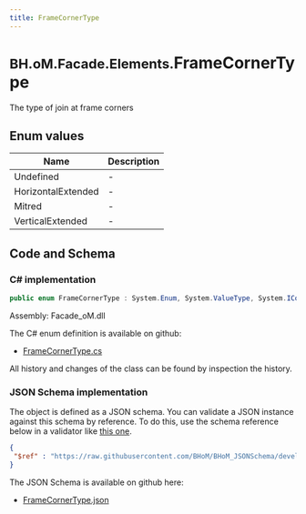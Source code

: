 ```yaml
---
title: FrameCornerType
---
```


# <small>BH.oM.Facade.Elements.</small>**FrameCornerType**

The type of join at frame corners

## Enum values

| Name            | Description                                                    |
|-----------------|----------------------------------------------------------------|
| Undefined |  -  |
| HorizontalExtended |  -  |
| Mitred |  -  |
| VerticalExtended |  -  |


## Code and Schema

### C# implementation

``` C# title="C#"
public enum FrameCornerType : System.Enum, System.ValueType, System.IComparable, System.ISpanFormattable, System.IFormattable, System.IConvertible
```

Assembly: Facade_oM.dll

The C# enum definition is available on github:

- [FrameCornerType.cs](https://github.com/BHoM/BHoM/blob/develop/Facade_oM/Elements\Enums\FrameCornerType.cs)

All history and changes of the class can be found by inspection the history.
### JSON Schema implementation

The object is defined as a JSON schema. You can validate a JSON instance against this schema by reference. To do this, use the schema reference below in a validator like [this one](https://www.jsonschemavalidator.net/).

``` json title="JSON Schema"
{
 "$ref" : "https://raw.githubusercontent.com/BHoM/BHoM_JSONSchema/develop/Facade_oM/Elements/FrameCornerType.json"
}
```

The JSON Schema is available on github here:

- [FrameCornerType.json](https://github.com/BHoM/BHoM_JSONSchema/blob/develop/Facade_oM/Elements/FrameCornerType.json)
